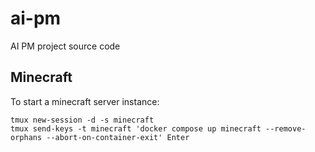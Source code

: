 # ai-pm

AI PM project source code

## Minecraft

To start a minecraft server instance:
```
tmux new-session -d -s minecraft
tmux send-keys -t minecraft 'docker compose up minecraft --remove-orphans --abort-on-container-exit' Enter
```


